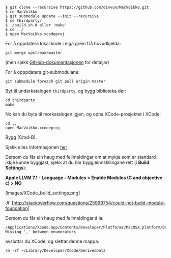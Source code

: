 ```
$ git clone --recursive https://github.com/divvun/MacVoikko.git
$ cd MacVoikko
$ git submodule update --init --recursive
$ cd thirdparty/
$ ./build.sh # eller 'make'
$ cd ../
$ open MacVoikko.xcodeproj
```


For å oppdatera lokal kode i eiga grein frå hovudkjelda:
```
git merge upstream/master
```
(men sjekk
[GitHub-dokumentasjonen](https://help.github.com/articles/syncing-a-fork/) for detaljar)


For å opppdatera git-submodulane:


```
git submodule foreach git pull origin master
```


Byt til underkatalogen `thirdparty`, og bygg biblioteka der:


```
cd thirdparty
make
```


No kan du byta til morkatalogen igjen, og opna XCode-prosjektet i XCode:


```
cd ..
open MacVoikko.xcodeproj
```


Bygg (Cmd-B).


Sjekk elles informasjonen [her](https://github.com/divvun/MacVoikko)


Dersom du får ein haug med feilmeldingar om at mykje som er standard ikkje
kunne byggjast, sjekk at du har byggjeinnstillingane rett (i **Build Settings**):


**Apple LLVM 7.1 - Language - Modules > Enable Modules (C and objective c) > NO**


[images/XCode_build_settings.png]


Jf.
[http://stackoverflow.com/questions/25999754/could-not-build-module-foundation]


Dersom du får ein haug med feilmeldingar á la:


```
/Applications/Xcode.app/Contents/Developer/Platforms/MacOSX.platform/Developer/SDKs/MacOSX10.12.sdk/System/Library/Frameworks/CoreFoundation.framework/Headers/CFDateFormatter.h:53:33: Missing ',' between enumerators
```


avsluttar du XCode, og slettar denne mappa:


```
rm -rf ~/Library/Developer/Xcode/DerivedData
```
